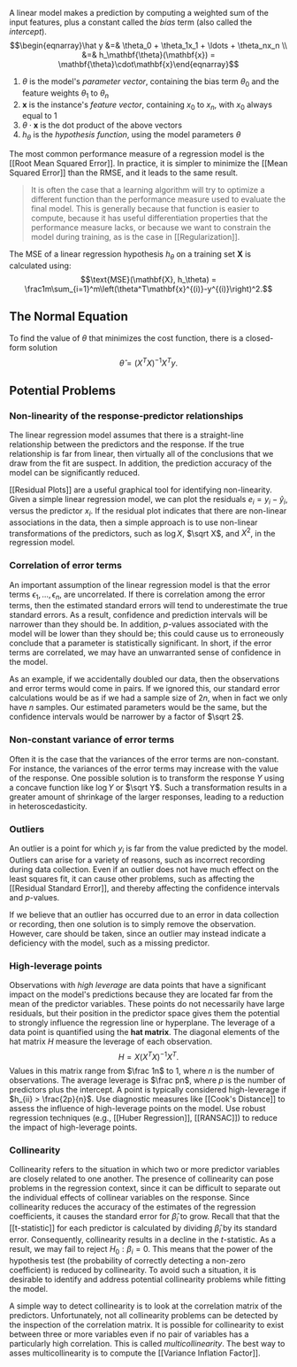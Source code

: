 A linear model makes a prediction by computing a weighted sum of the input features, plus a constant called the *bias* term (also called the *intercept*). $$\begin{eqnarray}\hat y &=& \theta_0 + \theta_1x_1 + \ldots + \theta_nx_n \\ &=& h_\mathbf{\theta}(\mathbf{x}) = \mathbf{\theta}\cdot\mathbf{x}\end{eqnarray}$$
1. $\theta$ is the model's *parameter vector*, containing the bias term $\theta_0$ and the feature weights $\theta_1$ to $\theta_n$
2. $\mathbf{x}$ is the instance's *feature vector*, containing $x_0$ to $x_n$, with $x_0$ always equal to 1
3. $\theta\cdot\mathbf{x}$ is the dot product of the above vectors
4. $h_\theta$ is the *hypothesis function*, using the model parameters $\theta$

The most common performance measure of a regression model is the [[Root Mean Squared Error]]. In practice, it is simpler to minimize the [[Mean Squared Error]] than the RMSE, and it leads to the same result.

> It is often the case that a learning algorithm will try to optimize a different function than the performance measure used to evaluate the final model. This is generally because that function is easier to compute, because it has useful differentiation properties that the performance measure lacks, or because we want to constrain the model during training, as is the case in [[Regularization]].

The MSE of a linear regression hypothesis $h_\theta$ on a training set $\mathbf{X}$ is calculated using: $$\text{MSE}(\mathbf{X}, h_\theta) = \frac1m\sum_{i=1}^m\left(\theta^T\mathbf{x}^{(i)}-y^{(i)}\right)^2.$$
## The Normal Equation

To find the value of $\theta$ that minimizes the cost function, there is a closed-form solution $$\hat\theta=(X^TX)^{-1}X^Ty.$$
## Potential Problems

### Non-linearity of the response-predictor relationships

The linear regression model assumes that there is a straight-line relationship between the predictors and the response. If the true relationship is far from linear, then virtually all of the conclusions that we draw from the fit are suspect. In addition, the prediction accuracy of the model can be significantly reduced.

[[Residual Plots]] are a useful graphical tool for identifying non-linearity. Given a simple linear regression model, we can plot the residuals $e_i = y_i - \hat y_i$, versus the predictor $x_i$. If the residual plot indicates that there are non-linear associations in the data, then a simple approach is to use non-linear transformations of the predictors, such as $\log X$, $\sqrt X$, and $X^2$, in the regression model.
### Correlation of error terms

An important assumption of the linear regression model is that the error terms $\epsilon_1, \ldots, \epsilon_n$, are uncorrelated. If there is correlation among the error terms, then the estimated standard errors will tend to underestimate the true standard errors. As a result, confidence and prediction intervals will be narrower than they should be. In addition, $p$-values associated with the model will be lower than they should be; this could cause us to erroneously conclude that a parameter is statistically significant. In short, if the error terms are correlated, we may have an unwarranted sense of confidence in the model.

As an example, if we accidentally doubled our data, then the observations and error terms would come in pairs. If we ignored this, our standard error calculations would be as if we had a sample size of $2n$, when in fact we only have $n$ samples. Our estimated parameters would be the same, but the confidence intervals would be narrower by a factor of $\sqrt 2$.
### Non-constant variance of error terms

Often it is the case that the variances of the error terms are non-constant. For instance, the variances of the error terms may increase with the value of the response. One possible solution is to transform the response $Y$ using a concave function like $\log Y$ or $\sqrt Y$. Such a transformation results in a greater amount of shrinkage of the larger responses, leading to a reduction in heteroscedasticity.  
### Outliers

An outlier is a point for which $y_i$ is far from the value predicted by the model. Outliers can arise for a variety of reasons, such as incorrect recording during data collection. Even if an outlier does not have much effect on the least squares fit, it can cause other problems, such as affecting the [[Residual Standard Error]], and thereby affecting the confidence intervals and $p$-values.

If we believe that an outlier has occurred due to an error in data collection or recording, then one solution is to simply remove the observation. However, care should be taken, since an outlier may instead indicate a deficiency with the model, such as a missing predictor.
### High-leverage points

Observations with *high leverage* are data points that have a significant impact on the model's predictions because they are located far from the mean of the predictor variables. These points do not necessarily have large residuals, but their position in the predictor space gives them the potential to strongly influence the regression line or hyperplane. The leverage of a data point is quantified using the **hat matrix**. The diagonal elements of the hat matrix $H$ measure the leverage of each observation.$$H = X(X^TX)^{-1}X^T.$$Values in this matrix range from $\frac 1n$ to $1$, where $n$ is the number of observations. The average leverage is $\frac pn$, where $p$ is the number of predictors plus the intercept. A point is typically considered high-leverage if $h_{ii} > \frac{2p}{n}$. Use diagnostic measures like [[Cook's Distance]] to assess the influence of high-leverage points on the model. Use robust regression techniques (e.g., [[Huber Regression]], [[RANSAC]]) to reduce the impact of high-leverage points.
### Collinearity

Collinearity refers to the situation in which two or more predictor variables are closely related to one another. The presence of collinearity can pose problems in the regression context, since it can be difficult to separate out the individual effects of collinear variables on the response. Since collinearity reduces the accuracy of the estimates of the regression coefficients, it causes the standard error for $\hat\beta_i$ to grow. Recall that that the [[t-statistic]] for each predictor is calculated by dividing $\hat\beta_i$ by its standard error. Consequently, collinearity results in a decline in the $t$-statistic. As a result, we may fail to reject $H_0:\beta_i=0$. This means that the power of the hypothesis test (the probability of correctly detecting a non-zero coefficient) is reduced by collinearity. To avoid such a situation, it is desirable to identify and address potential collinearity problems while fitting the model. 

A simple way to detect collinearity is to look at the correlation matrix of the predictors. Unfortunately, not all collinearity problems can be detected by the inspection of the correlation matrix. It is possible for collinearity to exist between three or more variables even if no pair of variables has a particularly high correlation. This is called *multicollinearity*. The best way to asses multicollinearity is to compute the [[Variance Inflation Factor]].